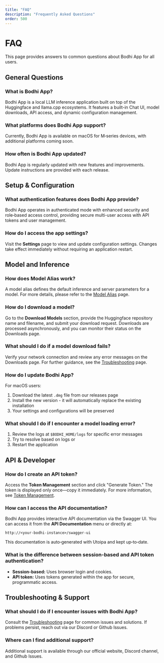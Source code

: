 ```yaml
---
title: "FAQ"
description: "Frequently Asked Questions"
order: 500
---
```


# FAQ

This page provides answers to common questions about Bodhi App for all users.

## General Questions

### What is Bodhi App?
Bodhi App is a local LLM inference application built on top of the Huggingface and llama.cpp ecosystems. It features a built-in Chat UI, model downloads, API access, and dynamic configuration management.

### What platforms does Bodhi App support?
Currently, Bodhi App is available on macOS for M‑series devices, with additional platforms coming soon.

### How often is Bodhi App updated?
Bodhi App is regularly updated with new features and improvements. Update instructions are provided with each release.

## Setup & Configuration

### What authentication features does Bodhi App provide?
Bodhi App operates in authenticated mode with enhanced security and role‑based access control, providing secure multi-user access with API tokens and user management.

### How do I access the app settings?
Visit the **Settings** page to view and update configuration settings. Changes take effect immediately without requiring an application restart.

## Model and Inference

### How does Model Alias work?
A model alias defines the default inference and server parameters for a model. For more details, please refer to the [Model Alias](/docs/features/model-alias/) page.

### How do I download a model?
Go to the **Download Models** section, provide the Huggingface repository name and filename, and submit your download request. Downloads are processed asynchronously, and you can monitor their status on the Downloads page.

### What should I do if a model download fails?
Verify your network connection and review any error messages on the Downloads page. For further guidance, see the [Troubleshooting](/docs/troubleshooting/) page.

### How do I update Bodhi App?
For macOS users:
1. Download the latest `.dmg` file from our releases page
2. Install the new version - it will automatically replace the existing installation
3. Your settings and configurations will be preserved

### What should I do if I encounter a model loading error?
1. Review the logs at `$BODHI_HOME/logs` for specific error messages
2. Try to resolve based on logs or
3. Restart the application

## API & Developer

### How do I create an API token?
Access the **Token Management** section and click "Generate Token." The token is displayed only once—copy it immediately. For more information, see [Token Management](/docs/features/api-tokens/).

### How can I access the API documentation?
Bodhi App provides interactive API documentation via the Swagger UI. You can access it from the **API Documentation** menu or directly at:
```
http://<your-bodhi-instance>/swagger-ui
```
This documentation is auto‑generated with Utoipa and kept up‑to‑date.

### What is the difference between session-based and API token authentication?
- **Session-based:** Uses browser login and cookies.
- **API token:** Uses tokens generated within the app for secure, programmatic access.

## Troubleshooting & Support

### What should I do if I encounter issues with Bodhi App?
Consult the [Troubleshooting](/docs/troubleshooting/) page for common issues and solutions. If problems persist, reach out via our Discord or Github Issues.

### Where can I find additional support?
Additional support is available through our official website, Discord channel, and Github Issues.
